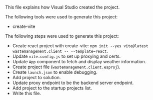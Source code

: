 This file explains how Visual Studio created the project.

The following tools were used to generate this project:
- create-vite

The following steps were used to generate this project:
- Create react project with create-vite: `npm init --yes vite@latest wastemanagement.client -- --template=react`.
- Update `vite.config.js` to set up proxying and certs.
- Update `App` component to fetch and display weather information.
- Create project file (`wastemanagement.client.esproj`).
- Create `launch.json` to enable debugging.
- Add project to solution.
- Update proxy endpoint to be the backend server endpoint.
- Add project to the startup projects list.
- Write this file.
